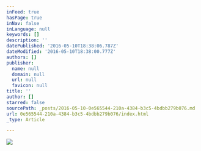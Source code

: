 ```yaml
---
inFeed: true
hasPage: true
inNav: false
inLanguage: null
keywords: []
description: ''
datePublished: '2016-05-10T18:38:06.787Z'
dateModified: '2016-05-10T18:38:00.777Z'
authors: []
publisher:
  name: null
  domain: null
  url: null
  favicon: null
title: ''
author: []
starred: false
sourcePath: _posts/2016-05-10-0e565544-210a-4384-b3c5-4bdbb279b076.md
url: 0e565544-210a-4384-b3c5-4bdbb279b076/index.html
_type: Article

---
```

![](https://the-grid-user-content.s3-us-west-2.amazonaws.com/184c6728-1f76-4fa4-9430-cbcf9f3075fb.png)